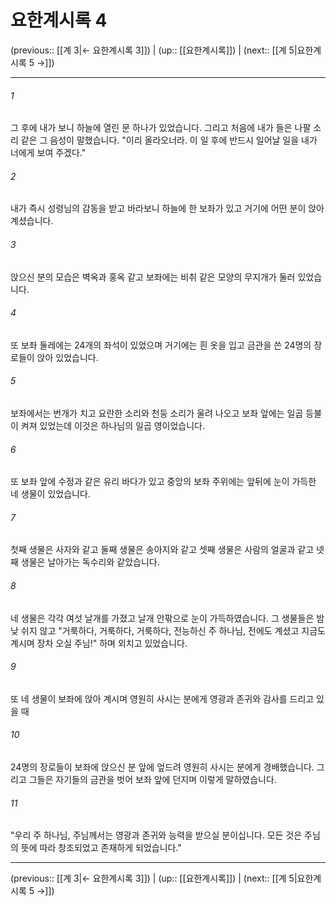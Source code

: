 # 요한계시록 4

(previous:: [[계 3|← 요한계시록 3]]) | (up:: [[요한계시록]]) | (next:: [[계 5|요한계시록 5 →]])

***




###### 1 

그 후에 내가 보니 하늘에 열린 문 하나가 있었습니다. 그리고 처음에 내가 들은 나팔 소리 같은 그 음성이 말했습니다. "이리 올라오너라. 이 일 후에 반드시 일어날 일을 내가 너에게 보여 주겠다." 



###### 2 

내가 즉시 성령님의 감동을 받고 바라보니 하늘에 한 보좌가 있고 거기에 어떤 분이 앉아 계셨습니다. 



###### 3 

앉으신 분의 모습은 벽옥과 홍옥 같고 보좌에는 비취 같은 모양의 무지개가 둘러 있었습니다. 



###### 4 

또 보좌 둘레에는 24개의 좌석이 있었으며 거기에는 흰 옷을 입고 금관을 쓴 24명의 장로들이 앉아 있었습니다. 



###### 5 

보좌에서는 번개가 치고 요란한 소리와 천둥 소리가 울려 나오고 보좌 앞에는 일곱 등불이 켜져 있었는데 이것은 하나님의 일곱 영이었습니다. 



###### 6 

또 보좌 앞에 수정과 같은 유리 바다가 있고 중앙의 보좌 주위에는 앞뒤에 눈이 가득한 네 생물이 있었습니다. 



###### 7 

첫째 생물은 사자와 같고 둘째 생물은 송아지와 같고 셋째 생물은 사람의 얼굴과 같고 넷째 생물은 날아가는 독수리와 같았습니다. 



###### 8 

네 생물은 각각 여섯 날개를 가졌고 날개 안팎으로 눈이 가득하였습니다. 그 생물들은 밤낮 쉬지 않고 "거룩하다, 거룩하다, 거룩하다, 전능하신 주 하나님, 전에도 계셨고 지금도 계시며 장차 오실 주님!" 하며 외치고 있었습니다. 



###### 9 

또 네 생물이 보좌에 앉아 계시며 영원히 사시는 분에게 영광과 존귀와 감사를 드리고 있을 때 



###### 10 

24명의 장로들이 보좌에 앉으신 분 앞에 엎드려 영원히 사시는 분에게 경배했습니다. 그리고 그들은 자기들의 금관을 벗어 보좌 앞에 던지며 이렇게 말하였습니다. 



###### 11 

"우리 주 하나님, 주님께서는 영광과 존귀와 능력을 받으실 분이십니다. 모든 것은 주님의 뜻에 따라 창조되었고 존재하게 되었습니다."

***

(previous:: [[계 3|← 요한계시록 3]]) | (up:: [[요한계시록]]) | (next:: [[계 5|요한계시록 5 →]])
